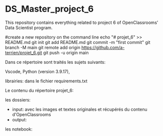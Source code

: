 # DS_Master_project_6
This repository contains everything related to project 6 of OpenClassrooms' Data Scientist program.

#create a new repository on the command line
echo "# projet_6" >> README.md
git init
git add README.md
git commit -m "first commit"
git branch -M main
git remote add origin https://github.com/a-terrien/projet_6.git
git push -u origin main


Dans ce répertoire sont traités les sujets suivants:

Vscode, Python (version 3.9.17), 


librairies: dans le fichier requirements.txt

Le contenu du répertoire projet_6:

les dossiers: 
- input: avec les images et textes originales et récupérés du contenu d'OpenClassrooms
- output:

les notebook:
